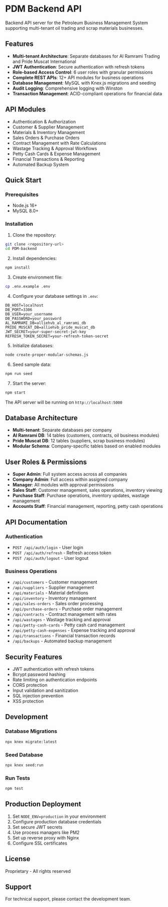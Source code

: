 # PDM Backend API

Backend API server for the Petroleum Business Management System supporting multi-tenant oil trading and scrap materials businesses.

## Features

- **Multi-tenant Architecture**: Separate databases for Al Ramrami Trading and Pride Muscat International
- **JWT Authentication**: Secure authentication with refresh tokens
- **Role-based Access Control**: 6 user roles with granular permissions
- **Complete REST APIs**: 12+ API modules for business operations
- **Database Management**: MySQL with Knex.js migrations and seeding
- **Audit Logging**: Comprehensive logging with Winston
- **Transaction Management**: ACID-compliant operations for financial data

## API Modules

- Authentication & Authorization
- Customer & Supplier Management  
- Materials & Inventory Management
- Sales Orders & Purchase Orders
- Contract Management with Rate Calculations
- Wastage Tracking & Approval Workflows
- Petty Cash Cards & Expense Management
- Financial Transactions & Reporting
- Automated Backup System

## Quick Start

### Prerequisites
- Node.js 16+
- MySQL 8.0+

### Installation

1. Clone the repository:
```bash
git clone <repository-url>
cd PDM-backend
```

2. Install dependencies:
```bash
npm install
```

3. Create environment file:
```bash
cp .env.example .env
```

4. Configure your database settings in `.env`:
```
DB_HOST=localhost
DB_PORT=3306
DB_USER=your_username
DB_PASSWORD=your_password
AL_RAMRAMI_DB=alliehvb_al_ramrami_db
PRIDE_MUSCAT_DB=alliehvb_pride_muscat_db
JWT_SECRET=your-super-secret-jwt-key
REFRESH_TOKEN_SECRET=your-refresh-token-secret
```

5. Initialize databases:
```bash
node create-proper-modular-schemas.js
```

6. Seed sample data:
```bash
npm run seed
```

7. Start the server:
```bash
npm start
```

The API server will be running on `http://localhost:5000`

## Database Architecture

- **Multi-tenant**: Separate databases per company
- **Al Ramrami DB**: 14 tables (customers, contracts, oil business modules)
- **Pride Muscat DB**: 12 tables (suppliers, scrap business modules)
- **Modular Schema**: Company-specific tables based on enabled modules

## User Roles & Permissions

- **Super Admin**: Full system access across all companies
- **Company Admin**: Full access within assigned company
- **Manager**: All modules with approval permissions
- **Sales Staff**: Customer management, sales operations, inventory viewing
- **Purchase Staff**: Purchase operations, inventory updates, wastage management
- **Accounts Staff**: Financial management, reporting, petty cash operations

## API Documentation

### Authentication
- `POST /api/auth/login` - User login
- `POST /api/auth/refresh` - Refresh access token
- `POST /api/auth/logout` - User logout

### Business Operations
- `/api/customers` - Customer management
- `/api/suppliers` - Supplier management  
- `/api/materials` - Material definitions
- `/api/inventory` - Inventory management
- `/api/sales-orders` - Sales order processing
- `/api/purchase-orders` - Purchase order management
- `/api/contracts` - Contract management with rates
- `/api/wastages` - Wastage tracking and approval
- `/api/petty-cash-cards` - Petty cash card management
- `/api/petty-cash-expenses` - Expense tracking and approval
- `/api/transactions` - Financial transaction records
- `/api/backups` - Automated backup management

## Security Features

- JWT authentication with refresh tokens
- Bcrypt password hashing
- Rate limiting on authentication endpoints
- CORS protection
- Input validation and sanitization
- SQL injection prevention
- XSS protection

## Development

### Database Migrations
```bash
npx knex migrate:latest
```

### Seed Database
```bash
npx knex seed:run
```

### Run Tests
```bash
npm test
```

## Production Deployment

1. Set `NODE_ENV=production` in your environment
2. Configure production database credentials
3. Set secure JWT secrets
4. Use process managers like PM2
5. Set up reverse proxy with Nginx
6. Configure SSL certificates

## License

Proprietary - All rights reserved

## Support

For technical support, please contact the development team.
